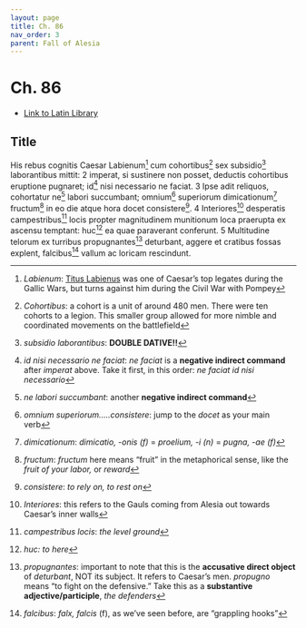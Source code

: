 ```yaml
---
layout: page
title: Ch. 86
nav_order: 3
parent: Fall of Alesia
---
```


# Ch. 86

- [Link to Latin Library](https://www.thelatinlibrary.com/caesar/gallic/gall7.shtml#86)

## Title 

His rebus cognitis Caesar Labienum[^1] cum cohortibus[^2] sex subsidio[^3] laborantibus mittit: 2 imperat, si sustinere non posset, deductis cohortibus eruptione pugnaret; id[^4] nisi necessario ne faciat. 3 Ipse adit reliquos, cohortatur ne[^5] labori succumbant; omnium[^6] superiorum dimicationum[^7] fructum[^8] in eo die atque hora docet consistere[^9]. 4 Interiores[^10] desperatis campestribus[^11] locis propter magnitudinem munitionum loca praerupta ex ascensu temptant: huc[^12] ea quae paraverant conferunt. 5 Multitudine telorum ex turribus propugnantes[^13] deturbant, aggere et cratibus fossas explent, falcibus[^14] vallum ac loricam rescindunt.


[^1]: *Labienum*: [Titus Labienus](https://en.wikipedia.org/wiki/Titus_Labienus) was one of Caesar’s top legates during the Gallic Wars, but turns against him during the Civil War with Pompey

[^2]: *Cohortibus*: a cohort is a unit of around 480 men. There were ten cohorts to a legion. This smaller group allowed for more nimble and coordinated movements on the battlefield

[^3]: *subsidio laborantibus*: **DOUBLE DATIVE\!\!**

[^4]: *id nisi necessario ne faciat*: *ne faciat* is a **negative indirect command** after *imperat* above. Take it first, in this order: *ne faciat id nisi necessario*

[^5]: *ne labori succumbant*: another **negative indirect command**

[^6]: *omnium superiorum…..consistere*: jump to the *docet* as your main verb

[^7]: *dimicationum*: *dimicatio, \-onis (f)* \= *proelium, \-i (n)* \= *pugna, \-ae (f)*

[^8]: *fructum*: *fructum* here means “fruit” in the metaphorical sense, like the *fruit of your labor,* or *reward*

[^9]: *consistere*: *to rely on, to rest on*

[^10]: *Interiores*: this refers to the Gauls coming from Alesia out towards Caesar’s inner walls

[^11]: *campestribus locis*: *the level ground*

[^12]: *huc: to here*

[^13]: *propugnantes*: important to note that this is the **accusative direct object** of *deturbant*, NOT its subject. It refers to Caesar’s men. *propugno* means “to fight on the defensive.” Take this as a **substantive adjective/participle**, *the defenders*

[^14]: *falcibus*: *falx, falcis* (f), as we’ve seen before, are “grappling hooks”
